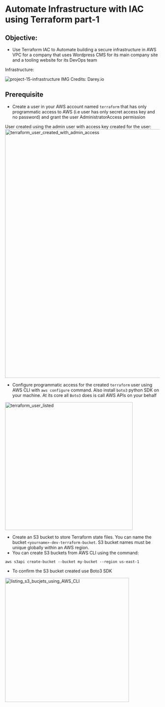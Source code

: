# Automate Infrastructure with IAC using Terraform part-1

## Objective:
 - Use Terraform IAC to Automate building a secure infrastructure in AWS VPC for a company that uses Wordpress CMS for its main company site and a tooling website for its DevOps team

Infrastructure:

![project-15-infrastructure IMG](https://user-images.githubusercontent.com/23315232/135461812-e94e31b1-526b-4950-b82a-e910ee53773c.png)
Credits: Darey.io

## Prerequisite
- Create a user in your AWS account named `terraform` that has only programmatic access to AWS (i.e user has only secret access key and no password) and grant the user AdministratorAccess permission

User created using the admin user with access key created for the user:
<img width="807" alt="terraform_user_created_with_admin_access" src="https://user-images.githubusercontent.com/23315232/138309302-54a07917-dae1-4d6e-adf4-3c63f5cadad7.png">

- Configure programmatic access for the created `terraform` user using AWS CLI with `aws configure` command. Also install `boto3` python SDK on your machine. At its core all `Boto3` does is call AWS APIs on your behalf  

<img width="415" alt="terraform_user_listed" src="https://user-images.githubusercontent.com/23315232/138310230-75e8f893-798e-4d9c-bc6b-f782f26a9f30.png">

- Create an S3 bucket to store Terraform state files. You can name the bucket `<yourname>-dev-terraform-bucket`. S3 bucket names must be unique globally within an AWS region.
 - You can create S3 buckets from AWS CLI using the command:
  ```
  aws s3api create-bucket --bucket my-bucket --region us-east-1
  ```

- To confirm the S3 bucket created use Boto3 SDK

<img width="403" alt="listing_s3_bucjets_using_AWS_CLI" src="https://user-images.githubusercontent.com/23315232/138314120-a202c7d0-2a7e-4e46-88b3-3e51d16d086c.png">








 
